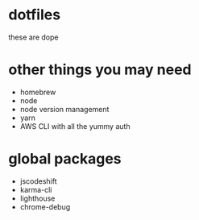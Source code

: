 # dotfiles

these are dope

# other things you may need
- homebrew
- node
- node version management
- yarn
- AWS CLI with all the yummy auth

# global packages
- jscodeshift
- karma-cli
- lighthouse
- chrome-debug
